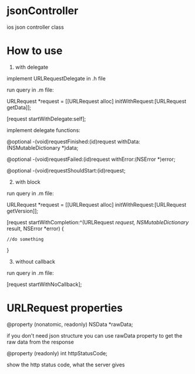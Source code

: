 jsonController
==============

ios json controller class

How to use
==============

1. with delegate


  implement URLRequestDelegate in .h file

  run query in .m file:
  
  
  URLRequest *request = [[URLRequest alloc] initWithRequest:[URLRequest getData]];
  
  [request startWithDelegate:self];


  implement delegate functions:
  
  
  @optional -(void)requestFinished:(id)request withData:(NSMutableDictionary *)data;

  @optional -(void)requestFailed:(id)request withError:(NSError *)error;

  @optional -(void)requestShouldStart:(id)request;

  
2. with block


  run query in .m file:
  
  
  URLRequest *request = [[URLRequest alloc] initWithRequest:[URLRequest getVersion]];
  
  [request startWithCompletion:^(URLRequest *request, NSMutableDictionary* result, NSError *error) {
  
    //do something
    
  }
  



3. without callback

  run query in .m file:
  
  
  [request startWithNoCallback];
  

URLRequest properties
==============

@property (nonatomic, readonly) NSData *rawData;

if you don't need json structure you can use rawData property to get the raw data from the response


@property (readonly) int httpStatusCode;

show the http status code, what the server gives
